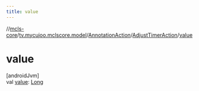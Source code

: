 ```yaml
---
title: value
---
```

//[mcls-core](../../../../index.html)/[tv.mycujoo.mclscore.model](../../index.html)/[AnnotationAction](../index.html)/[AdjustTimerAction](index.html)/[value](value.html)



# value



[androidJvm]\
val [value](value.html): [Long](https://kotlinlang.org/api/latest/jvm/stdlib/kotlin/-long/index.html)




